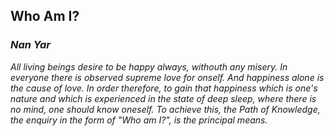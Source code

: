 ## Who Am I?
### _Nan Yar_

_All living beings desire to be happy always, withouth any misery. In everyone there is observed supreme love for onself. 
And happiness alone is the cause of love. In order therefore, to gain that happiness which is one's nature and which is 
experienced in the state of deep sleep, where there is no mind, one should know oneself. To achieve this, the Path of Knowledge, 
the enquiry in the form of "Who am I?", is the principal means._
